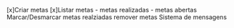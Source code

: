 [x]Criar metas 
[x]Listar metas 
    - metas realizadas 
    - metas abertas 
Marcar/Desmarcar metas realziadas 
remover metas 
Sistema de mensagens    